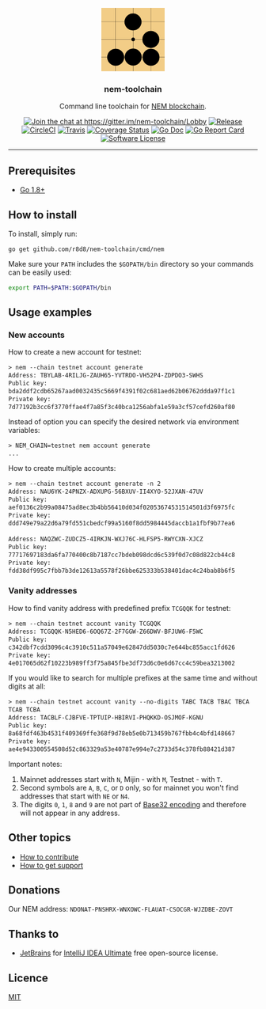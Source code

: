 <p align="center">
  <img alt="nem-toolchain logo" src="assets/logo.png" height="128" />
  <h3 align="center">nem-toolchain</h3>
  <p align="center">Command line toolchain for <a href=https://nem.io>NEM blockchain</a>.</p>
  <p align="center">
    <a href="https://gitter.im/nem-toolchain/Lobby?utm_source=badge&utm_medium=badge&utm_campaign=pr-badge&utm_content=badge"><img alt="Join the chat at https://gitter.im/nem-toolchain/Lobby" src="https://img.shields.io/gitter/room/badges/shields.svg?style=flat-square"></a>
    <a href="https://github.com/r8d8/nem-toolchain/releases/latest"><img alt="Release" src="https://img.shields.io/github/release/r8d8/nem-toolchain.svg?style=flat-square"></a>
    <a href="https://circleci.com/gh/r8d8/nem-toolchain"><img alt="CircleCI" src="https://img.shields.io/circleci/project/github/r8d8/nem-toolchain.svg?style=flat-square"></a>
    <a href="https://travis-ci.org/r8d8/nem-toolchain"><img alt="Travis" src="https://img.shields.io/travis/r8d8/nem-toolchain.svg?style=flat-square"></a>
    <a href="https://codecov.io/gh/r8d8/nem-toolchain"><img alt="Coverage Status" src="https://img.shields.io/codecov/c/github/r8d8/nem-toolchain/master.svg?style=flat-square"></a>
    <a href="http://godoc.org/github.com/r8d8/nem-toolchain"><img alt="Go Doc" src="https://img.shields.io/badge/godoc-reference-blue.svg?style=flat-square"></a>
    <a href="https://goreportcard.com/report/github.com/r8d8/nem-toolchain"><img alt="Go Report Card" src="https://goreportcard.com/badge/github.com/r8d8/nem-toolchain?style=flat-square"></a>
    <a href="LICENSE"><img alt="Software License" src="https://img.shields.io/badge/license-MIT-brightgreen.svg?style=flat-square"></a>
  </p>
</p>

---

## Prerequisites

* [Go 1.8+](http://golang.org/doc/install)

## How to install

To install, simply run:

```shell
go get github.com/r8d8/nem-toolchain/cmd/nem
```

Make sure your `PATH` includes the `$GOPATH/bin` directory so your commands can be easily used:

```bash
export PATH=$PATH:$GOPATH/bin
```

## Usage examples

### New accounts

How to create a new account for testnet:

```
> nem --chain testnet account generate
Address: TBYLAB-4RILJG-ZAUH65-YVTRDO-VH52P4-ZDPDO3-SWHS
Public key: bda2ddf2cdb65267aad0032435c5669f4391f02c681aed62b06762ddda97f1c1
Private key: 7d77192b3cc6f3770ffae4f7a85f3c40bca1256abfa1e59a3cf57cefd260af80
```

Instead of option you can specify the desired network via environment variables:

```
> NEM_CHAIN=testnet nem account generate
...
```

How to create multiple accounts:

```
> nem --chain testnet account generate -n 2
Address: NAU6YK-24PNZX-ADXUPG-56BXUV-II4XYO-52JXAN-47UV
Public key: aef0136c2b99a08475ad8ec3b4bb56410d034f02053674531514501d3f6975fc
Private key: ddd749e79a22d6a79fd551cbedcf99a5160f8dd5984445daccb1a1fbf9b77ea6

Address: NAQZWC-ZUDCZ5-4IRKJN-WXJ76C-HLFSP5-RWYCXN-XJCZ
Public key: 77717697183da6fa770400c8b7187cc7bdeb098dcd6c539f0d7c08d822cb44c8
Private key: fdd38df995c7fbb7b3de12613a5578f26bbe625333b538401dac4c24bab8b6f5
```

### Vanity addresses

How to find vanity address with predefined prefix `TCGQQK` for testnet:

```
> nem --chain testnet account vanity TCGQQK
Address: TCGQQK-N5HED6-6OQ67Z-2F7GGW-Z66DWV-BFJUW6-F5WC
Public key: c342dbf7cdd3096c4c3910c511a57049e62847dd5030c7e644bc855acc1fd626
Private key: 4e017065d62f10223b989ff3f75a845fbe3df73d6c0e6d67cc4c59bea3213002
```

If you would like to search for multiple prefixes at the same time and without digits at all:

```
> nem --chain testnet account vanity --no-digits TABC TACB TBAC TBCA TCAB TCBA
Address: TACBLF-CJBFVE-TPTUIP-HBIRVI-PHQKKD-OSJMOF-KGNU
Public key: 8a68fdf463b4531f409369ffe368f9d78eb5e0b713459b767fbb4c4bfd148667
Private key: ae4e943300554508d52c863329a53e40787e994e7c2733d54c378fb88421d387
```

Important notes:

1. Mainnet addresses start with `N`, Mijin - with `M`, Testnet - with `T`.
1. Second symbols are `A`, `B`, `C`, or `D` only, so for mainnet you won't find addresses that start with `NE` or `N4`.
1. The digits `0`, `1`, `8` and `9` are not part of [Base32 encoding](https://en.wikipedia.org/wiki/Base32) and therefore will not appear in any address. 

## Other topics

* [How to contribute](CONTRIBUTING.md)
* [How to get support](SUPPORT.md)

## Donations

Our NEM address: `NDONAT-PNSHRX-WNXOWC-FLAUAT-CSOCGR-WJZDBE-ZOVT`

## Thanks to

* [JetBrains](https://www.jetbrains.com) for [IntelliJ IDEA Ultimate](https://www.jetbrains.com/idea) free open-source license.

## Licence

[MIT](LICENSE)
